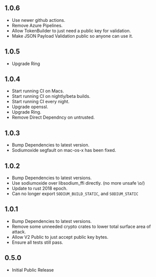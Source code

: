 ## 1.0.6

* Use newer github actions.
* Remove Azure Pipelines.
* Allow TokenBuilder to just need a public key for validation.
* Make JSON Payload Validation public so anyone can use it.

## 1.0.5

* Upgrade Ring

## 1.0.4

* Start running CI on Macs.
* Start running CI on nightly/beta builds.
* Start running CI every night.
* Upgrade openssl.
* Upgrade Ring.
* Remove Direct Dependncy on untrusted.

## 1.0.3

* Bump Dependencies to latest version.
* Sodiumoxide segfault on mac-os-x has been fixed.

## 1.0.2

* Bump Dependencies to latest versions.
* Use sodiumoxide over libsodium_ffi directly. (no more unsafe \o/)
* Update to rust 2018 epoch.
* Can no longer export `SODIUM_BUILD_STATIC`, and `SODIUM_STATIC`

## 1.0.1

* Bump Dependencies to latest versions.
* Remove some unneeded crypto crates to lower total surface area of attack.
* Allow V2 Public to just accept public key bytes.
* Ensure all tests still pass.

## 0.5.0

* Initial Public Release
